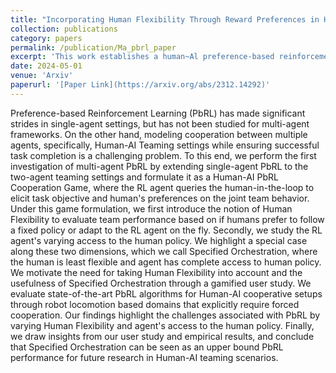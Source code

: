 ```yaml
---
title: "Incorporating Human Flexibility Through Reward Preferences in Human-AI Teaming "
collection: publications
category: papers
permalink: /publication/Ma_pbrl_paper
excerpt: 'This work establishes a human~Al preference-based reinforcement learning cooperation game where the RL agent queries the human-in»the-Ioop to elicit task objectives and human preferences on joint team behavior.'
date: 2024-05-01
venue: 'Arxiv'
paperurl: '[Paper Link](https://arxiv.org/abs/2312.14292)'
---
```


Preference-based Reinforcement Learning (PbRL) has made significant strides in single-agent settings, but has not been studied for multi-agent frameworks. On the other hand, modeling cooperation between multiple agents, specifically, Human-AI Teaming settings while ensuring successful task completion is a challenging problem. To this end, we perform the first investigation of multi-agent PbRL by extending single-agent PbRL to the two-agent teaming settings and formulate it as a Human-AI PbRL Cooperation Game, where the RL agent queries the human-in-the-loop to elicit task objective and human's preferences on the joint team behavior. Under this game formulation, we first introduce the notion of Human Flexibility to evaluate team performance based on if humans prefer to follow a fixed policy or adapt to the RL agent on the fly. Secondly, we study the RL agent's varying access to the human policy. We highlight a special case along these two dimensions, which we call Specified Orchestration, where the human is least flexible and agent has complete access to human policy. We motivate the need for taking Human Flexibility into account and the usefulness of Specified Orchestration through a gamified user study. We evaluate state-of-the-art PbRL algorithms for Human-AI cooperative setups through robot locomotion based domains that explicitly require forced cooperation. Our findings highlight the challenges associated with PbRL by varying Human Flexibility and agent's access to the human policy. Finally, we draw insights from our user study and empirical results, and conclude that Specified Orchestration can be seen as an upper bound PbRL performance for future research in Human-AI teaming scenarios.
